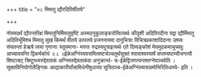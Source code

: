 +++
title = "०८ मिमातु द्यौरदितिर्वीतये"

+++

नोस्मदर्थं द्यौरन्तरिक्षं मिमातुनिर्मिमातुवृष्टिं अस्मदनुकूलाङ्करोत्वित्यर्थः कीदृशी अदितिरदीना यद्वा द्यौर्मिमातु अदितिर्भूमिश्च मिमातु सुखं किमर्थं वीतये उत्पत्तये प्रजननायवा दानुचित्राः विचित्रप्रकाशादिदानाः उषसः संयतन्तां हेऋषे त्वया गृणानाः स्तूयमाना- मरुतः रुद्रस्यपुत्राइत्यर्थः एते दिव्यङ्कोशं मेघमुदकमाचुच्यवुः आच्यावयन्ति द्विकर्मकोयं ॥ ८ ॥ईळेअग्निंस्ववसमित्यष्टर्चञ्चतुर्थंसूक्तं श्यावाश्वस्यार्षं सप्तम्यष्टम्यौजगत्यौ शिष्टाःषट् त्रिष्टुभःमरुद्देवताकं अग्निमरुद्देवताकंवा अनुक्रान्तं- च-ईळेद्विजगत्यन्तमाग्नेयञ्चवेति । सूक्तविनियोगोलैङ्गिकः आद्याकारीर्यांसामिधेनीषुधाय्या सूत्रितञ्च-ईळेअग्निंस्व्वसन्नमोभिरितिधाय्ये- इति ।